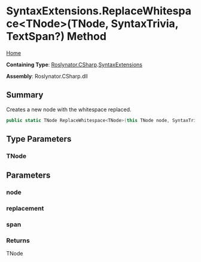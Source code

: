 # SyntaxExtensions\.ReplaceWhitespace\<TNode>\(TNode, SyntaxTrivia, TextSpan?\) Method

[Home](../../../../README.md)

**Containing Type**: [Roslynator.CSharp](../../README.md)\.[SyntaxExtensions](../README.md)

**Assembly**: Roslynator\.CSharp\.dll

## Summary

Creates a new node with the whitespace replaced\.

```csharp
public static TNode ReplaceWhitespace<TNode>(this TNode node, SyntaxTrivia replacement, TextSpan? span = null) where TNode : Microsoft.CodeAnalysis.SyntaxNode
```

## Type Parameters

### TNode





## Parameters

### node





### replacement





### span





### Returns

TNode

